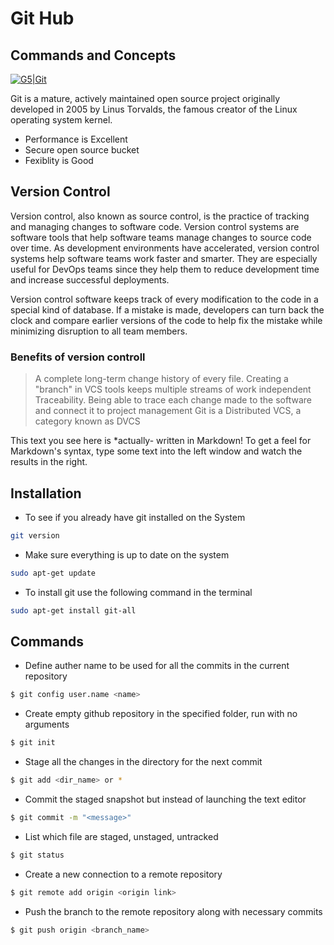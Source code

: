 # Git Hub
## Commands and Concepts 

[![G5|Git](https://miro.medium.com/max/640/1*75jvBleoQfAZJc3sgTSPQA.jpeg)](https://github.com/G-knoldus/GIT_ASSIGNMENT_G5)

Git is a mature, actively maintained open source project originally developed in 2005 by Linus Torvalds, the famous creator of the Linux operating system kernel.

- Performance is Excellent
- Secure open source bucket
- Fexiblity is Good

## Version Control

Version control, also known as source control, is the practice of tracking and managing changes to software code. Version control systems are software tools that help software teams manage changes to source code over time. As development environments have accelerated, version control systems help software teams work faster and smarter. They are especially useful for DevOps teams since they help them to reduce development time and increase successful deployments.

Version control software keeps track of every modification to the code in a special kind of database. If a mistake is made, developers can turn back the clock and compare earlier versions of the code to help fix the mistake while minimizing disruption to all team members.

### Benefits of version controll

> A complete long-term change history of every file.
> Creating a "branch" in VCS tools keeps multiple streams of work independent
> Traceability. Being able to trace each change made to the software and connect it    to project management
>  Git is a Distributed VCS, a category known as DVCS


This text you see here is *actually- written in Markdown! To get a feel
for Markdown's syntax, type some text into the left window and
watch the results in the right.

## Installation

- To see if you already have git installed on the System
```sh
git version
```

- Make sure everything is up to date on the system
```sh
sudo apt-get update
```

- To install git use the following command in the terminal
```sh
sudo apt-get install git-all
```

## Commands

- Define auther name to be used for all the commits in the current repository
```sh
$ git config user.name <name>
```


- Create empty github repository in the specified folder, run with no arguments
```sh
$ git init
```

- Stage all the changes in the directory  for the next commit
```sh
$ git add <dir_name> or *
```

- Commit the staged snapshot but instead of launching the text editor
```sh
$ git commit -m "<message>"
```
- List which file are staged, unstaged, untracked
```sh
$ git status
```

- Create a new connection to a remote repository
```sh
$ git remote add origin <origin link>
```

- Push the branch to the remote repository along with necessary commits
```sh
$ git push origin <branch_name>
```

